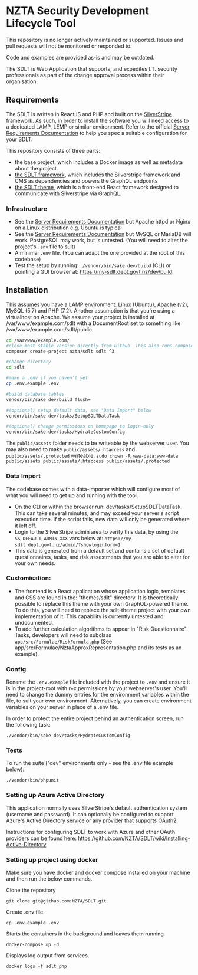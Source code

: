 # NZTA Security Development Lifecycle Tool

This repository is no longer actively maintained or supported.
Issues and pull requests will not be monitored or responded to.
  
Code and examples are provided as-is and may be outdated. 

The SDLT is Web Application that supports, and expedites I.T. security professionals as part of the change approval process within their organisation.

## Requirements

The SDLT is written in ReactJS and PHP and built on the [SilverStripe](https://silverstripe.org) framework. As such, in order to install the software you will need access to a dedicated LAMP, LEMP or similar environment. Refer to the official [Server Requirements Documentation](https://docs.silverstripe.org/en/4/getting_started/server_requirements/) to help you spec a suitable configuration for your SDLT.

This repository consists of three parts:
* the base project, which includes a Docker image as well as metadata about the project.
* [the SDLT framework](https://github.com/nzta/sdlt-framework), which includes the Silverstripe framework and CMS as dependencies and powers the GraphQL endpoints
* [the SDLT theme](https://github.com/nzta/sdlt-theme), which is a front-end React framework designed to communicate with Silverstripe via GraphQL.

### Infrastructure

* See the [Server Requirements Documentation](https://docs.silverstripe.org/en/4/getting_started/server_requirements/) but Apache httpd or Nginx on a Linux distribution e.g. Ubuntu is typical
* See the [Server Requirements Documentation](https://docs.silverstripe.org/en/4/getting_started/server_requirements/) but MySQL or MariaDB will work. PostgreSQL may work, but is untested. (You will need to alter the project's `.env` file to suit)
* A minimal `.env` file. (You can adapt the one provided at the root of this codebase)
* Test the setup by running: `./vendor/bin/sake dev/build` (CLI) or pointing a GUI browser at: https://my-sdlt.dept.govt.nz/dev/build.

## Installation

This assumes you have a LAMP environment: Linux (Ubuntu), Apache (v2), MySQL (5.7) and PHP (7.2). Another assumption is that you're using a virtualhost on Apache. We assume your project is installed at /var/www/example.com/sdlt with a DocumentRoot set to something like /var/www/example.com/sdlt/public.


```sh
cd /var/www/example.com/
#clone most stable version directly from Github. This also runs composer automatically
composer create-project nzta/sdlt sdlt ^3

#change directory
cd sdlt

#make a .env if you haven't yet
cp .env.example .env

#build database tables
vendor/bin/sake dev/build flush=

#(optional) setup default data, see "Data Import" below
vendor/bin/sake dev/tasks/SetupSDLTDataTask 

#(optional) change permissions on homepage to login-only
vendor/bin/sake dev/tasks/HydrateCustomConfig
```

The `public/assets` folder needs to be writeable by the webserver user. You may also need to make `public/assets/.htaccess` and `public/assets/.protected` writeable. 
`sudo chown -R www-data:www-data public/assets public/assets/.htaccess public/assets/.protected`

### Data Import

The codebase comes with a data-importer which will configure most of what you will need to get up and running with the tool.

* On the CLI or within the browser run: dev/tasks/SetupSDLTDataTask. This can take several minutes, and may exceed your server's script execution time. If the script fails, new data will only be generated where it left off.
* Login to the SilverStripe admin area to verify this data, by using the `SS_DEFAULT_ADMIN_XXX` vars below at: `https://my-sdlt.dept.govt.nz/admin/?showloginform=1`. 
* This data is generated from a default set and contains a set of default questionnaires, tasks, and risk assestments that you are able to alter for your own needs. 

### Customisation:

* The frontend is a React application whose application logic, templates and CSS are found in the: "themes/sdlt" directory. It is theoretically possible to replace this theme with your own GraphQL-powered theme. To do this, you will need to replace the sdlt-theme project with your own implementation of it. This capability is currently untested and undocumented.
* To add further calculation algorithms to appear in "Risk Questionnaire" Tasks, developers will need to subclass `app/src/Formulae/RiskFormula.php` (See app/src/Formulae/NztaApproxRepresentation.php and its tests as an example).

### Config

Rename the `.env.example` file included with the project to `.env` and ensure it is in the project-root with r+x permissions by your webserver's user. You'll need to change the dummy entries for the environment variables within the file, to suit your own environment. Alternatively, you can create environment variables on your server in place of a .env file.

In order to protect the entire project behind an authentication screen, run the following task:

```
./vendor/bin/sake dev/tasks/HydrateCustomConfig
```

### Tests

To run the suite ("dev" environments only - see the .env file example below):

```
./vendor/bin/phpunit
```

### Setting up Azure Active Directory

This application normally uses SilverStripe's default authentication system (username and password). It can optionally be configured to support Azure's Active Directory service or any provider that supports OAuth2.

Instructions for configuring SDLT to work with Azure and other OAuth providers can be found here: https://github.com/NZTA/SDLT/wiki/Installing-Active-Directory

### Setting up project using docker
Make sure you have docker and docker compose installed on your machine and then run the below commands.

Clone the repository
```
git clone git@github.com:NZTA/SDLT.git
```
Create .env file
```
cp .env.example .env
```
Starts the containers in the background and leaves them running
```
docker-compose up -d
```
Displays log output from services.
```
docker logs -f sdlt_php
```
